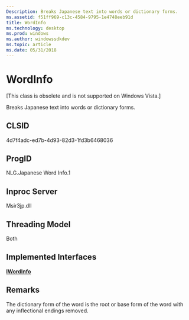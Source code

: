 ```yaml
---
Description: Breaks Japanese text into words or dictionary forms.
ms.assetid: f51ff969-c13c-4584-9795-1e4748eeb91d
title: WordInfo
ms.technology: desktop
ms.prod: windows
ms.author: windowssdkdev
ms.topic: article
ms.date: 05/31/2018
---
```


# WordInfo

\[This class is obsolete and is not supported on Windows Vista.\]

Breaks Japanese text into words or dictionary forms.

## CLSID

4d7f4adc-ed7b-4d93-82d3-1fd3b6468036

## ProgID

NLG.Japanese Word Info.1

## Inproc Server

Msir3jp.dll

## Threading Model

Both

## Implemented Interfaces

[**IWordInfo**](iwordinfo.md)

## Remarks

The dictionary form of the word is the root or base form of the word with any inflectional endings removed.

 

 



